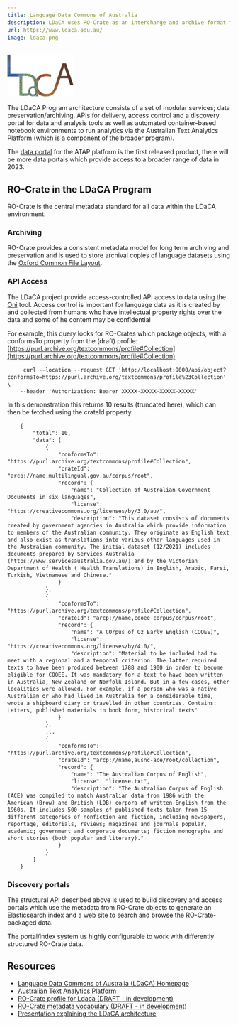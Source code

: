 ```yaml
---
title: Language Data Commons of Australia
description: LDaCA uses RO-Crate as an interchange and archive format for language data, and is providing data discovery portals and API access to data using RO-Crate-centric APIs.
url: https://www.ldaca.edu.au/
image: ldaca.png
---
```


[![LDaCA Logo](assets/img/ldaca_sm.png)](https://ldaca.edu.au/)

The LDaCA Program architecture consists of a set of modular services; data preservation/archiving, APIs for delivery, access control and a discovery portal for data and analysis tools as well as automated container-based notebook environments to run analytics via the Australian Text Analytics Platform (which is a component of the broader program).

The [data portal](https://data.atap.edu.au/) for the ATAP platform is the first released product, there will be more data portals which provide access to a broader range of data in 2023.

[](#ro-crate-in-the-ldaca-program)RO-Crate in the LDaCA Program
---------------------------------------------------------------

RO-Crate is the central metadata standard for all data within the LDaCA environment.

### [](#archiving)Archiving

RO-Crate provides a consistent metadata model for long term archiving and preservation and is used to store archival copies of language datasets using the [Oxford Common File Layout](https://arkisto-platform.github.io/standards/ocfl/).

### [](#api-access)API Access

The LDaCA project provide access-controlled API access to data using the [Oni](https://github.com/Arkisto-Platform/oni) tool. Access control is important for language data as it is created by and collected from humans who have intellectual property rights over the data and some of he content may be confidential

For example, this query looks for RO-Crates which package objects, with a conformsTo property from the (draft) profile: [https://purl.archive.org/textcommons/profile#Collection](https://purl.archive.org/textcommons/profile#Collection)

```
     curl --location --request GET 'http://localhost:9000/api/object?conformsTo=https://purl.archive.org/textcommons/profile%23Collection' \
    --header 'Authorization: Bearer XXXXX-XXXXX-XXXXX-XXXXX'
```    

In this demonstration this returns 10 results (truncated here), which can then be fetched using the crateId property.
```
    {
        "total": 10,
        "data": [
            {
                "conformsTo": "https://purl.archive.org/textcommons/profile#Collection",
                "crateId": "arcp://name,multilingual.gov.au/corpus/root",
                "record": {
                    "name": "Collection of Australian Government Documents in six languages",
                    "license": "https://creativecommons.org/licenses/by/3.0/au/",
                    "description": "This dataset consists of documents created by government agencies in Australia which provide information to members of the Australian community. They originate as English text and also exist as translations into various other languages used in the Australian community. The initial dataset (12/2021) includes documents prepared by Services Australia (https://www.servicesaustralia.gov.au/) and by the Victorian Department of Health ( Health Translations) in English, Arabic, Farsi, Turkish, Vietnamese and Chinese."
                }
            },
            {
                "conformsTo": "https://purl.archive.org/textcommons/profile#Collection",
                "crateId": "arcp://name,cooee-corpus/corpus/root",
                "record": {
                    "name": "A COrpus of Oz Early English (COOEE)",
                    "license": "https://creativecommons.org/licenses/by/4.0/",
                    "description": "Material to be included had to meet with a regional and a temporal criterion. The latter required texts to have been produced between 1788 and 1900 in order to become eligible for COOEE. It was mandatory for a text to have been written in Australia, New Zealand or Norfolk Island. But in a few cases, other localities were allowed. For example, if a person who was a native Australian or who had lived in Australia for a considerable time, wrote a shipboard diary or travelled in other countries. Contains: Letters, published materials in book form, historical texts"
                }
            },
            ...
            {
                "conformsTo": "https://purl.archive.org/textcommons/profile#Collection",
                "crateId": "arcp://name,ausnc-ace/root/collection",
                "record": {
                    "name": "The Australian Corpus of English",
                    "license": "license.txt",
                    "description": "The Australian Corpus of English (ACE) was compiled to match Australian data from 1986 with the American (Brow) and British (LOB) corpora of written English from the 1960s. It includes 500 samples of published texts taken from 15 different categories of nonfiction and fiction, including newspapers, reportage, editorials, reviews; magazines and journals popular, academic; government and corporate documents; fiction monographs and short stories (both popular and literary)."
                }
            }
        ]
    }
```
    

### [](#discovery-portals)Discovery portals

The structural API described above is used to build discovery and access portals which use the metadata from RO-Crate objects to generate an Elasticsearch index and a web site to search and browse the RO-Crate-packaged data.

The portal/index system us highly configurable to work with differently structured RO-Crate data.

[](#resources)Resources
-----------------------

*   [Language Data Commons of Australia (LDaCA) Homepage](https://ldaca.edu.au/)
*   [Australian Text Analytics Platform](https://atap.edu.au/)
*   [RO-Crate profile for Ldaca (DRAFT - in development)](https://purl.archive.org/textcommons/profile)
*   [RO-Crate metadata vocabulary (DRAFT - in development)](https://purl.archive.org/textcommons/terms)
*   [Presentation explaining the LDaCA architecture](https://www.ldaca.edu.au/rdc-tech-meeting/)
